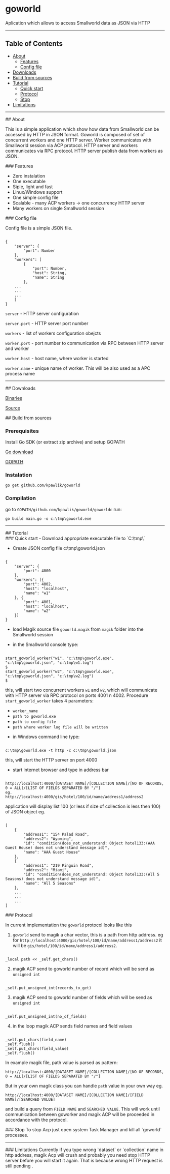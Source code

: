 # goworld

Aplication which allows to access Smallworld data as JSON via HTTP

***

## Table of Contents
- [About](#about)
  - [Features](#features)
  - [Config file](#config-file)
- [Downloads](#download)
- [Build from sources](#build)
- [Tutorial](#tutorial)
  - [Quick start](#quick-start)
  - [Protocol](#protocol)
  - [Stop](#stop)
- [Limitations](#limitations)

***

<div id='about'/>
## About

This is a simple application which show how data from Smallworld can be accessed by HTTP in JSON format. Goworld is composed of set of concurrent workers and one HTTP server. Worker communicates with Smallworld session via ACP protocol. HTTP server and workers communicates via RPC protocol. HTTP server publish data from workers as JSON.

<div id='features'/>
### Features 

- Zero instalation
- One executable
- Siple, light and fast
- Linux/Windows support
- One simple config file
- Scalable - many ACP workers -> one concurrency HTTP server
- Many workers on single Smallworld session

<div id='config-file'/>
### Config file

Config file is a simple JSON file.
<pre><code>
{
    "server": {
        "port": Number
    },
    "workers": [
	    {
        	"port": Number,
	        "host": String,
	        "name": String
    	},
	...
	...
	...
	]
}
</code></pre>

`server` - HTTP server configuration

`server.port` - HTTP server port number 

`workers` - list of workers configuration obejcts

`worker.port` - port number to communication via RPC between HTTP server and worker

`worker.host` - host name, where worker is started

`worker.name` - unique name of worker. This will be also used as a APC process name

***

<div id='download'/>
## Downloads

[Binaries](https://sourceforge.net/projects/goworld/files/?source=navbar)

[Source](https://github.com/kpawlik/goworld)

<div id='build'/>
## Build from sources

### Prerequisites
Install Go SDK (or extract zip archive) and setup GOPATH

[Go download](https://golang.org/dl/)

[GOPATH](https://github.com/golang/go/wiki/GOPATH)


### Instalation

`go get github.com/kpawlik/goworld`

### Compilation

go to `GOPATH/github.com/kpawlik/goworld/goworldc` run:

`go build main.go -o c:\tmp\goworld.exe`

***

<div id='tutorial'/>
## Tutorial

<div id='quick-start'/>
### Quick start
- Download appropriate executable file to `C:\tmp\`

- Create JSON config file c:\tmp\goworld.json

<pre><code>
{
	"server": {
		"port": 4000
	},
	"workers": [{
		"port": 4002,
		"host": "localhost",
		"name": "w1"
	}, {
		"port": 4001,
		"host": "localhost",
		"name": "w2"
	}]
}
</code></pre>

- load Magik source file `goworld.magik` from `magik` folder into the Smallworld session

- in the Smallworld console type: 
<pre><code>
start_goworld_worker("w1", "c:\tmp\goworld.exe", "c:\tmp\goworld.json", "c:\tmp\w1.log")
$
start_goworld_worker("w2", "c:\tmp\goworld.exe", "c:\tmp\goworld.json", "c:\tmp\w2.log")
$
</code></pre>

   this, will start two concurrent workers `w1` and `w2`, which will communicate with HTTP server via RPC protocol on ports 4001 n 4002.
Procedure `start_goworld_worker` takes 4 parameters: 
   * `worker_name`
   * `path to goworld.exe`
   * `path to config file`
   * `path where worker log file will be written`

- in Windows command line type:
<pre><code>
c:\tmp\goworld.exe -t http -c c:\tmp\goworld.json
</code></pre>

   this, will start the HTTP server on port 4000

- start internet browser and type in address bar
<pre><code>
http://localhost:4000/[DATASET NAME]/[COLLECTION NAME]/[NO OF RECORDS, 0 = ALL]/[LIST OF FIELDS SEPARATED BY "/"]
eg.
http://localhost:4000/gis/hotel/100/id/name/address1/address2
</code></pre>

   application will display list 100 (or less if size of collection is less then 100) of JSON object eg.

<pre><code>
[
	{
		"address1": "154 Palad Road",
		"address2": "Wyoming",
		"id": "condition(does_not_understand: Object hotel133:(AAA Guest House) does not understand message id)",
		"name": "AAA Guest House"
	},
	{
		"address1": "219 Pinguin Road",
		"address2": "Miami",
		"id": "condition(does_not_understand: Object hotel133:(All 5 Seasons) does not understand message id)",
		"name": "All 5 Seasons"
	},
	...
	...
	...
]
</code></pre>

<div id='protocol'/>
### Protocol

In current implementation the `goworld` protocol looks like this


1. `goworld` send to magik a char vector, this is a path from http address. eg for 
`http://localhost:4000/gis/hotel/100/id/name/address1/address2` it will be `gis/hotel/100/id/name/address1/address2`.
<pre><code>
_local path << _self.get_chars()
</code></pre>

2. magik ACP send to goworld number of record which will be send as `unsigned int`
<pre><code>
_self.put_unsigned_int(records_to_get)
</code></pre>

3. magik ACP send to goworld number of fields which will be send as `unsigned int`
<pre><code>
_self.put_unsigned_int(no_of_fields)
</code></pre>

4. in the loop magik ACP sends field names and field values
<pre><code>
_self.put_chars(field_name)
_self.flush()
_self.put_chars(field_value)
_self.flush()
</code></pre>

In example magik file, path value is parsed as pattern:

`http://localhost:4000/[DATASET NAME]/[COLLECTION NAME]/[NO OF RECORDS, 0 = ALL]/[LIST OF FIELDS SEPARATED BY "/"]`

But in your own magik class you can handle `path` value in your own way eg.

`http://localhost:4000/[DATASET NAME]/[COLLECTION NAME]/[FIELD NAME]/[SEARCHED VALUE]`

and build a query from `FIELD NAME` and `SEARCHED VALUE`. This will work until communication between  goworker and magik ACP will be proceeded in accordance with the protocol.


<div id='stop'/>
### Stop 
To stop Acp just open system Task Manager and kill all `goworld` processes.

***

<div id='limitations'/>
### Limitations
Currently if you type wrong `dataset` or `collection` name in http address, magik Acp will crush and probably you need stop HTTP server before you will start it again. That is because wrong HTTP request is still pending .
